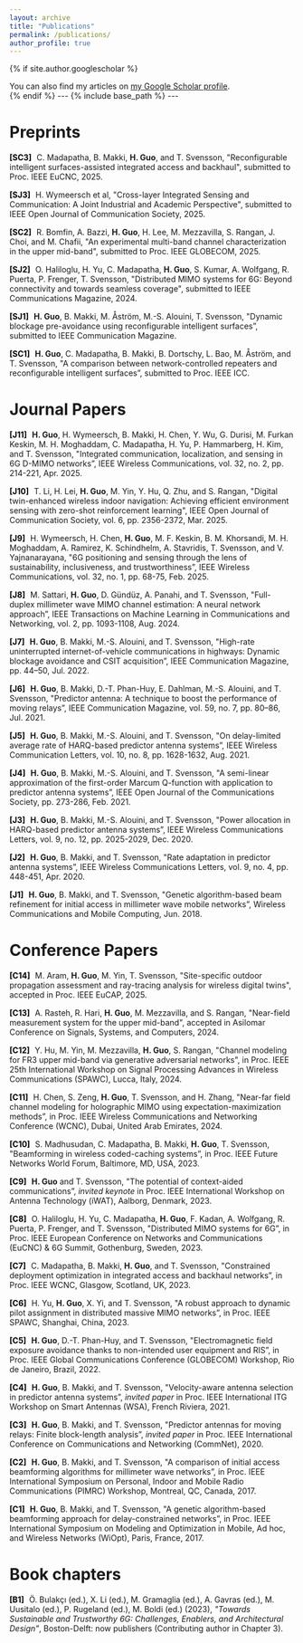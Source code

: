 ```yaml
---
layout: archive
title: "Publications"
permalink: /publications/
author_profile: true
---
```


{% if site.author.googlescholar %}
  <div class="wordwrap">You can also find my articles on <a href="{{site.author.googlescholar}}">my Google Scholar profile</a>.</div>
{% endif %}
---
{% include base_path %}
---

Preprints
======
<style>
    .label {
        font-weight: bold;
        color: black;
        margin-right: 5px;
    }
    .reference {
        margin-bottom: 15px; /* 让每条记录间隔 15px */
    }
</style>

<div class="reference">
    <span class="label">[SC3]</span> C. Madapatha, B. Makki, <b>H. Guo</b>, and T. Svensson, "Reconfigurable intelligent surfaces-assisted integrated access and backhaul", submitted to Proc. IEEE EuCNC, 2025.
</div>
<div class="reference">
    <span class="label">[SJ3]</span> H. Wymeersch et al, "Cross-layer Integrated Sensing and Communication: A Joint Industrial and Academic Perspective", submitted to IEEE Open Journal of Communication Society, 2025.
</div>
<div class="reference">
    <span class="label">[SC2]</span> R. Bomfin, A. Bazzi, <b>H. Guo</b>, H. Lee, M. Mezzavilla, S. Rangan, J. Choi, and M. Chafii, "An experimental multi-band channel characterization in the upper mid-band", submitted to Proc. IEEE GLOBECOM, 2025.
</div>
<div class="reference">
    <span class="label">[SJ2]</span> O. Haliloglu, H. Yu, C. Madapatha, <b>H. Guo</b>, S. Kumar, A. Wolfgang, R. Puerta, P. Frenger, T. Svensson, "Distributed MIMO systems for 6G: Beyond connectivity and towards seamless coverage", submitted to IEEE Communications Magazine, 2024.
</div>
<div class="reference">
    <span class="label">[SJ1]</span> <b>H. Guo</b>, B. Makki, M. Åström, M.-S. Alouini, T. Svensson, "Dynamic blockage pre-avoidance using reconfigurable intelligent surfaces”, submitted to IEEE Communication Magazine.
</div>
<div class="reference">
    <span class="label">[SC1]</span> <b>H. Guo</b>, C. Madapatha, B. Makki, B. Dortschy, L. Bao, M. Åström, and T. Svensson, "A comparison between network-controlled repeaters and reconfigurable intelligent surfaces”, submitted to Proc. IEEE ICC.
</div>


Journal Papers
======
<div class="reference">
    <span class="label">[J11]</span> <b>H. Guo</b>, H. Wymeersch, B. Makki, H. Chen, Y. Wu, G. Durisi, M. Furkan Keskin, M. H. Moghaddam, C. Madapatha, H. Yu, P. Hammarberg, H. Kim, and T. Svensson, "Integrated communication, localization, and sensing in 6G D-MIMO networks”, IEEE Wireless Communications, vol. 32, no. 2, pp. 214-221, Apr. 2025.
</div>
<div class="reference">
    <span class="label">[J10]</span> T. Li, H. Lei, <b>H. Guo</b>, M. Yin, Y. Hu, Q. Zhu, and S. Rangan, "Digital twin-enhanced wireless indoor navigation: Achieving efficient environment sensing with zero-shot reinforcement learning", IEEE Open Journal of Communication Society, vol. 6, pp. 2356-2372, Mar. 2025.
</div>
<div class="reference">
    <span class="label">[J9]</span> H. Wymeersch, H. Chen, <b>H. Guo</b>, M. F. Keskin, B. M. Khorsandi, M. H. Moghaddam, A. Ramirez, K. Schindhelm, A. Stavridis, T. Svensson, and V. Yajnanarayana, "6G positioning and sensing through the lens of sustainability, inclusiveness, and trustworthiness”, IEEE Wireless Communications, vol. 32, no. 1, pp. 68-75, Feb. 2025.
</div>
<div class="reference">
    <span class="label">[J8]</span> M. Sattari, <b>H. Guo</b>,  D. Gündüz, A. Panahi, and T. Svensson, "Full-duplex millimeter wave MIMO channel estimation: A neural network approach”, IEEE Transactions on Machine Learning in Communications and Networking, vol. 2, pp. 1093-1108, Aug. 2024.
</div>
<div class="reference">
    <span class="label">[J7]</span> <b>H. Guo</b>, B. Makki, M.-S. Alouini, and T. Svensson, "High-rate uninterrupted internet-of-vehicle communications in highways: Dynamic blockage avoidance and CSIT acquisition”, IEEE Communication Magazine, pp. 44–50, Jul. 2022.
</div>
<div class="reference">
    <span class="label">[J6]</span> <b>H. Guo</b>, B. Makki, D.-T. Phan-Huy, E. Dahlman, M.-S. Alouini, and T. Svensson, "Predictor antenna: A technique to boost the performance of moving relays”, IEEE Communication Magazine, vol. 59, no. 7, pp. 80–86, Jul. 2021.
</div>
<div class="reference">
    <span class="label">[J5]</span> <b>H. Guo</b>, B. Makki, M.-S. Alouini, and T. Svensson, "On delay-limited average rate of HARQ-based predictor antenna systems”, IEEE Wireless Communication Letters, vol. 10, no. 8, pp. 1628-1632, Aug. 2021.
</div>
<div class="reference">
    <span class="label">[J4]</span> <b>H. Guo</b>, B. Makki, M.-S. Alouini, and T. Svensson, "A semi-linear approximation of the first-order Marcum Q-function with application to predictor antenna systems”, IEEE Open Journal of the Communications Society, pp. 273-286, Feb. 2021.
</div>
<div class="reference">
    <span class="label">[J3]</span> <b>H. Guo</b>, B. Makki, M.-S. Alouini, and T. Svensson, "Power allocation in HARQ-based predictor antenna systems”, IEEE Wireless Communications Letters, vol. 9, no. 12, pp. 2025-2029, Dec. 2020.
</div>
<div class="reference">
    <span class="label">[J2]</span> <b>H. Guo</b>, B. Makki, and T. Svensson, "Rate adaptation in predictor antenna systems”, IEEE Wireless Communications Letters, vol. 9, no. 4, pp. 448-451, Apr. 2020.
</div>
<div class="reference">
    <span class="label">[J1]</span> <b>H. Guo</b>, B. Makki, and T. Svensson, "Genetic algorithm-based beam refinement for initial access in millimeter wave mobile networks”, Wireless Communications and Mobile Computing, Jun. 2018.
</div>

Conference Papers
======
<div class="reference">
    <span class="label">[C14]</span> M. Aram, <b>H. Guo</b>, M. Yin, T. Svensson, "Site-specific outdoor propagation assessment and ray-tracing analysis for wireless digital twins", accepted in Proc. IEEE EuCAP, 2025.
</div>
<div class="reference">
    <span class="label">[C13]</span> A. Rasteh, R. Hari, <b>H. Guo</b>, M. Mezzavilla, and S. Rangan, "Near-field measurement system for the upper mid-band", accepted in Asilomar Conference on Signals, Systems, and Computers, 2024.
</div>
<div class="reference">
    <span class="label">[C12]</span> Y. Hu, M. Yin, M. Mezzavilla, <b>H. Guo</b>, S. Rangan, "Channel modeling for FR3 upper mid-band via generative adversarial networks", in Proc. IEEE 25th International Workshop on Signal Processing Advances in Wireless Communications (SPAWC), Lucca, Italy, 2024.
</div>
<div class="reference">
    <span class="label">[C11]</span> H. Chen, S. Zeng, <b>H. Guo</b>, T. Svensson, and H. Zhang, "Near-far field channel modeling for holographic MIMO using expectation-maximization methods”, in Proc. IEEE Wireless Communications and Networking Conference (WCNC), Dubai, United Arab Emirates, 2024.
</div>
<div class="reference">
    <span class="label">[C10]</span> S. Madhusudan, C. Madapatha, B. Makki, <b>H. Guo</b>, T. Svensson, "Beamforming in wireless coded-caching systems”, in Proc. IEEE Future Networks World Forum, Baltimore, MD, USA, 2023.
</div>
<div class="reference">
    <span class="label">[C9]</span> <b>H. Guo</b> and T. Svensson, "The potential of context-aided communications”, <i>invited keynote</i> in Proc. IEEE International Workshop on Antenna Technology (iWAT), Aalborg, Denmark, 2023.
</div>
<div class="reference">
    <span class="label">[C8]</span> O. Haliloglu, H. Yu, C. Madapatha, <b>H. Guo</b>, F. Kadan, A. Wolfgang, R. Puerta, P. Frenger, and T. Svensson, "Distributed MIMO systems for 6G”, in Proc. IEEE European Conference on Networks and Communications (EuCNC) & 6G Summit, Gothenburg, Sweden, 2023.
</div>
<div class="reference">
    <span class="label">[C7]</span> C. Madapatha, B. Makki, <b>H. Guo</b>, and T. Svensson, "Constrained deployment optimization in integrated access and backhaul networks”, in Proc. IEEE WCNC, Glasgow, Scotland, UK, 2023.
</div>
<div class="reference">
    <span class="label">[C6]</span> H. Yu, <b>H. Guo</b>, X. Yi, and T. Svensson, "A robust approach to dynamic pilot assignment in distributed massive MIMO networks”, in Proc. IEEE SPAWC, Shanghai, China, 2023.
</div>
<div class="reference">
    <span class="label">[C5]</span> <b>H. Guo</b>, D.-T. Phan-Huy, and T. Svensson, "Electromagnetic field exposure avoidance thanks to non-intended user equipment and RIS”, in Proc. IEEE Global Communications Conference (GLOBECOM) Workshop, Rio de Janeiro, Brazil, 2022.
</div>
<div class="reference">
    <span class="label">[C4]</span> <b>H. Guo</b>, B. Makki, and T. Svensson, "Velocity-aware antenna selection in predictor antenna systems”, <i>invited paper</i> in Proc. IEEE International ITG Workshop on Smart Antennas (WSA), French Riviera, 2021.
</div>
<div class="reference">
    <span class="label">[C3]</span> <b>H. Guo</b>, B. Makki, and T. Svensson, "Predictor antennas for moving relays: Finite block-length analysis”, <i>invited paper</i> in Proc. IEEE International Conference on Communications and Networking (CommNet), 2020.
</div>
<div class="reference">
    <span class="label">[C2]</span> <b>H. Guo</b>, B. Makki, and T. Svensson, "A comparison of initial access beamforming algorithms for millimeter wave networks”, in Proc. IEEE International Symposium on Personal, Indoor and Mobile Radio Communications (PIMRC) Workshop, Montreal, QC, Canada, 2017.
</div>
<div class="reference">
    <span class="label">[C1]</span> <b>H. Guo</b>, B. Makki, and T. Svensson, "A genetic algorithm-based beamforming approach for delay-constrained networks”, in Proc. IEEE International Symposium on Modeling and Optimization in Mobile, Ad hoc, and Wireless Networks (WiOpt), Paris, France, 2017.
</div>
    
Book chapters
======
<div class="reference">
    <span class="label">[B1]</span> Ö. Bulakçı (ed.), X. Li (ed.), M. Gramaglia (ed.), A. Gavras (ed.), M. Uusitalo (ed.), P. Rugeland (ed.), M. Boldi (ed.) (2023), <i>"Towards Sustainable and Trustworthy 6G: Challenges, Enablers, and Architectural Design"</i>, Boston-Delft: now publishers (Contributing author in Chapter 3).
</div>


